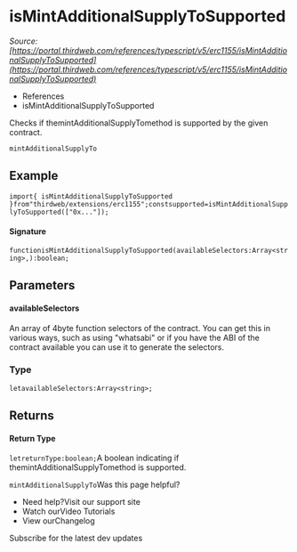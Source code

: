 # isMintAdditionalSupplyToSupported

*Source: [https://portal.thirdweb.com/references/typescript/v5/erc1155/isMintAdditionalSupplyToSupported](https://portal.thirdweb.com/references/typescript/v5/erc1155/isMintAdditionalSupplyToSupported)*

* References
* isMintAdditionalSupplyToSupported

Checks if themintAdditionalSupplyTomethod is supported by the given contract.

`mintAdditionalSupplyTo`
## Example

`import{ isMintAdditionalSupplyToSupported }from"thirdweb/extensions/erc1155";constsupported=isMintAdditionalSupplyToSupported(["0x..."]);`
#### Signature

`functionisMintAdditionalSupplyToSupported(availableSelectors:Array<string>,):boolean;`
## Parameters

#### availableSelectors

An array of 4byte function selectors of the contract. You can get this in various ways, such as using "whatsabi" or if you have the ABI of the contract available you can use it to generate the selectors.

### Type

`letavailableSelectors:Array<string>;`
## Returns

#### Return Type

`letreturnType:boolean;`A boolean indicating if themintAdditionalSupplyTomethod is supported.

`mintAdditionalSupplyTo`Was this page helpful?

* Need help?Visit our support site
* Watch ourVideo Tutorials
* View ourChangelog

Subscribe for the latest dev updates

